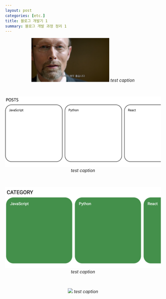 ```yaml
---
layout: post
categories: [etc.]
title: 블로그 개발기 1
summary: 블로그 개발 과정 정리 1
---
```


<p class="post-image" align="center">
    <img src="/assets/images/2024-07-28-[etc.]-블로그-제작기-1-3.png" width="50%" height="50%">
    <em align="center" class="caption">test caption</em>
</p><br>

<p class="post-image" align="center">
    <img src="/assets/images/2024-07-28-[etc.]-블로그-제작기-1-4.png">
    <em align="center" class="caption">test caption</em>
</p><br>

<p class="post-image" align="center">
    <img src="/assets/images/2024-07-28-[etc.]-블로그-제작기-1-5.png">
    <em align="center" class="caption">test caption</em>
</p><br>

<p class="post-image" align="center">
    <img src="/assets/images/2024-07-28-[etc.]-블로그-제작기-1-6.webp">
    <em align="center" class="caption">test caption</em>
</p><br>

